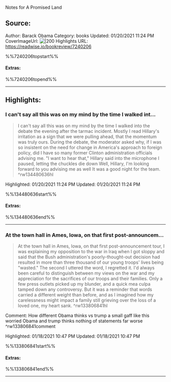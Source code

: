 Notes for A Promised Land

## Source:
Author: Barack Obama
Category: books
Updated: 01/20/2021 11:24 PM
CoverImageUrl: 
![|200](https://m.media-amazon.com/images/I/91+NBrXG-PL._SY160.jpg)
Highlights URL: https://readwise.io/bookreview/7240206

%%7240206topstart%%
#### Extras:

%%7240206topend%%


 
-----
 ## Highlights:

### I can't say all this was on my mind by the time I walked int...
>I can't say all this was on my mind by the time I walked into the debate the evening after the tarmac incident. Mostly I read Hillary's irritation as a sign that we were pulling ahead, that the momentum was truly ours. During the debate, the moderator asked why, if I was so insistent on the need for change in America's approach to foreign policy, did I have so many former Clinton administration officials advising me. "I want to hear that," Hillary said into the microphone
>I paused, letting the chuckles die down
>Well, Hillary, I'm looking forward to you advising me as well
>It was a good night for the team. ^rw134480636hl


Highlighted: 01/20/2021 11:24 PM
Updated: 01/20/2021 11:24 PM

%%134480636start%%
#### Extras:

%%134480636end%%



------

### At the town hall in Ames, lowa, on that first post-announcem...
>At the town hall in Ames, lowa, on that first post-announcement tour, I was explaining my opposition to the war in Iraq when I got sloppy and said that the Bush administration's poorly-thought-out decision had resulted in more than three thousand of our young troops' lives being "wasted." The second I uttered the word, I regretted it. I'd always been careful to distinguish between my views on the war and my appreciation for the sacrifices of our troops and their families. Only a few press outlets picked up my blunder, and a quick mea culpa tamped down any controversy. But it was a reminder that words carried a different weight than before, and as I imagined how my carelessness might impact a family still grieving over the loss of a loved one, my heart sank. ^rw133806841hl

Comment: How different Obama thinks vs trump  a small gaff like this worried Obama and trump thinks nothing of statements far worse ^rw133806841comment

Highlighted: 01/18/2021 10:47 PM
Updated: 01/18/2021 10:47 PM

%%133806841start%%
#### Extras:

%%133806841end%%



------

